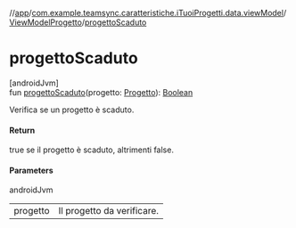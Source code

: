 //[app](../../../index.md)/[com.example.teamsync.caratteristiche.iTuoiProgetti.data.viewModel](../index.md)/[ViewModelProgetto](index.md)/[progettoScaduto](progetto-scaduto.md)

# progettoScaduto

[androidJvm]\
fun [progettoScaduto](progetto-scaduto.md)(progetto: [Progetto](../../com.example.teamsync.caratteristiche.iTuoiProgetti.data.model/-progetto/index.md)): [Boolean](https://kotlinlang.org/api/latest/jvm/stdlib/kotlin/-boolean/index.html)

Verifica se un progetto è scaduto.

#### Return

true se il progetto è scaduto, altrimenti false.

#### Parameters

androidJvm

| | |
|---|---|
| progetto | Il progetto da verificare. |
